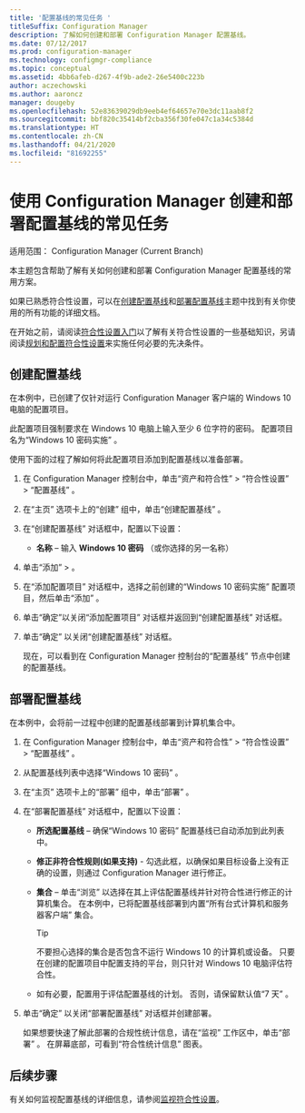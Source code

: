 ```yaml
---
title: '配置基线的常见任务 '
titleSuffix: Configuration Manager
description: 了解如何创建和部署 Configuration Manager 配置基线。
ms.date: 07/12/2017
ms.prod: configuration-manager
ms.technology: configmgr-compliance
ms.topic: conceptual
ms.assetid: 4bb6afeb-d267-4f9b-ade2-26e5400c223b
author: aczechowski
ms.author: aaroncz
manager: dougeby
ms.openlocfilehash: 52e83639029db9eeb4ef64657e70e3dc11aab8f2
ms.sourcegitcommit: bbf820c35414bf2cba356f30fe047c1a34c5384d
ms.translationtype: HT
ms.contentlocale: zh-CN
ms.lasthandoff: 04/21/2020
ms.locfileid: "81692255"
---
```

# <a name="common-tasks-for-creating-and-deploying-configuration-baselines-with-configuration-manager"></a>使用 Configuration Manager 创建和部署配置基线的常见任务

适用范围：  Configuration Manager (Current Branch)

本主题包含帮助了解有关如何创建和部署 Configuration Manager 配置基线的常用方案。  

 如果已熟悉符合性设置，可以在[创建配置基线](../../compliance/deploy-use/create-configuration-baselines.md)和[部署配置基线](../../compliance/deploy-use/deploy-configuration-baselines.md)主题中找到有关你使用的所有功能的详细文档。  

 在开始之前，请阅读[符合性设置入门](../../compliance/get-started/get-started-with-compliance-settings.md)以了解有关符合性设置的一些基础知识，另请阅读[规划和配置符合性设置](../../compliance/plan-design/plan-for-and-configure-compliance-settings.md)来实施任何必要的先决条件。  

## <a name="create-a-configuration-baseline"></a>创建配置基线  
 在本例中，已创建了仅针对运行 Configuration Manager 客户端的 Windows 10 电脑的配置项目。  

 此配置项目强制要求在 Windows 10 电脑上输入至少 6 位字符的密码。 配置项目名为“Windows 10 密码实施”  。  

使用下面的过程了解如何将此配置项目添加到配置基线以准备部署。  

1. 在 Configuration Manager 控制台中，单击“资产和符合性”   > “符合性设置”   > “配置基线”  。  

2. 在“主页”  选项卡上的“创建”  组中，单击“创建配置基线”  。  

3. 在“创建配置基线”  对话框中，配置以下设置：  

   -   **名称** – 输入 **Windows 10 密码** （或你选择的另一名称）  

4. 单击“添加”   >   。  

5. 在“添加配置项目”  对话框中，选择之前创建的“Windows 10 密码实施”  配置项目，然后单击“添加”  。  

6. 单击“确定”以关闭“添加配置项目”  对话框并返回到“创建配置基线”  对话框。

7. 单击“确定”  以关闭“创建配置基线”  对话框。  

   现在，可以看到在 Configuration Manager 控制台的“配置基线”  节点中创建的配置基线。  

## <a name="deploy-the-configuration-baseline"></a>部署配置基线  
 在本例中，会将前一过程中创建的配置基线部署到计算机集合中。  

1. 在 Configuration Manager 控制台中，单击“资产和符合性”   > “符合性设置”   > “配置基线”  。  

2. 从配置基线列表中选择“Windows 10 密码”  。  

3. 在“主页”  选项卡上的“部署”  组中，单击“部署”  。  

4. 在“部署配置基线”  对话框中，配置以下设置：  

   -   **所选配置基线** – 确保“Windows 10 密码”  配置基线已自动添加到此列表中。  

   -   **修正非符合性规则(如果支持)** - 勾选此框，以确保如果目标设备上没有正确的设置，则通过 Configuration Manager 进行修正。  

   -   **集合** – 单击“浏览”  以选择在其上评估配置基线并针对符合性进行修正的计算机集合。 在本例中，已将配置基线部署到内置“所有台式计算机和服务器客户端”  集合。  

       > [!TIP]  
       >  不要担心选择的集合是否包含不运行 Windows 10 的计算机或设备。 只要在创建的配置项目中配置支持的平台，则只针对 Windows 10 电脑评估符合性。  

   -   如有必要，配置用于评估配置基线的计划。 否则，请保留默认值“7 天”  。  

5. 单击“确定”  以关闭“部署配置基线”  对话框并创建部署。  

   如果想要快速了解此部署的合规性统计信息，请在“监视”  工作区中，单击“部署”  。 在屏幕底部，可看到“符合性统计信息”  图表。  

## <a name="next-steps"></a>后续步骤 

有关如何监视配置基线的详细信息，请参阅[监视符合性设置](../../compliance/deploy-use/monitor-compliance-settings.md)。  
